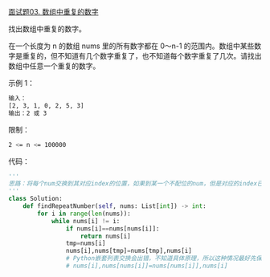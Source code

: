 [面试题03. 数组中重复的数字](https://leetcode-cn.com/problems/shu-zu-zhong-zhong-fu-de-shu-zi-lcof/)

找出数组中重复的数字。

在一个长度为 n 的数组 nums 里的所有数字都在 0～n-1 的范围内。数组中某些数字是重复的，但不知道有几个数字重复了，也不知道每个数字重复了几次。请找出数组中任意一个重复的数字。

示例 1：
```sh
输入：
[2, 3, 1, 0, 2, 5, 3]
输出：2 或 3 
```

限制：
```sh
2 <= n <= 100000
```
代码：

```python
'''
思路：将每个num交换到其对应index的位置，如果到某一个不配位的num，但是对应的index已经还原了，那么这个数即为重复数字
'''
class Solution:
    def findRepeatNumber(self, nums: List[int]) -> int:
        for i in range(len(nums)):
            while nums[i] != i:
                if nums[i]==nums[nums[i]]:
                    return nums[i]
                tmp=nums[i]
                nums[i],nums[tmp]=nums[tmp],nums[i]
                # Python嵌套列表交换会出错，不知道具体原理，所以这种情况最好先保存值
                # nums[i],nums[nums[i]]=nums[nums[i]],nums[i] 
```            
